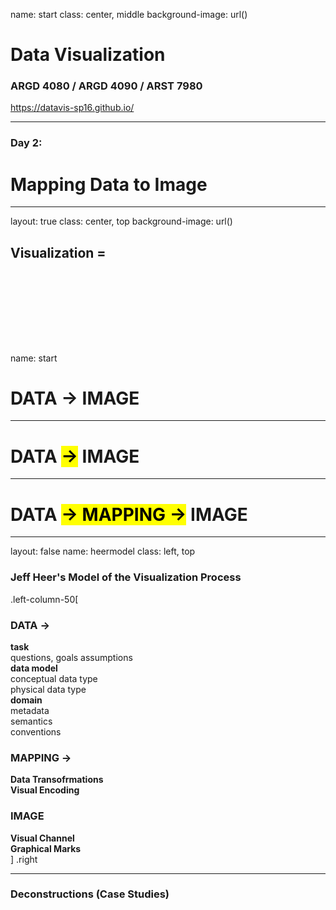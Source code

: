 name: start
class: center, middle
background-image: url()

# Data Visualization
                
### ARGD 4080 / ARGD 4090 / ARST 7980

<https://datavis-sp16.github.io/>

---

### Day 2:

# Mapping Data to Image

---
layout: true
class: center, top
background-image: url()

## Visualization = 
<br><br><br><br>
---
name: start

# DATA &rarr; IMAGE

---

# DATA <mark>&rarr;</mark> IMAGE

---

# DATA <mark>&rarr; MAPPING &rarr;</mark> IMAGE

---
layout: false
name: heermodel
class: left, top
        
### Jeff Heer's Model of the Visualization Process  
.left-column-50[### DATA &rarr;  **task**  questions, goals assumptions  **data model**  conceptual data type  physical data type  **domain**  metadata  
semantics  
conventions  
### MAPPING &rarr;  **Data Transofrmations**  **Visual Encoding**  ### IMAGE  **Visual Channel**  **Graphical Marks**  ]
.right

---
### Deconstructions (Case Studies)





